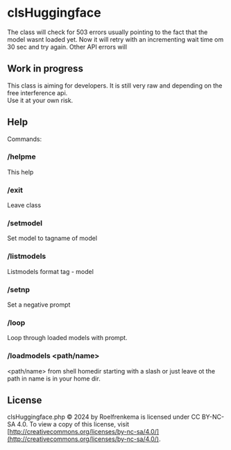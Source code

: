 # clsHuggingface

The class will check for 503 errors usually pointing to the fact that the model wasnt loaded yet.
Now it will retry with an incrementing wait time om 30 sec and try again. Other API errors will  

## Work in progress

This class is aiming for developers. It is still very raw and depending on the free interference api.  
Use it at your own risk.

## Help

Commands:

### /helpme 

This help

### /exit 

Leave class

### /setmodel  <model> 

Set model to tagname of model

### /listmodels  

Listmodels format tag - model

### /setnp 

Set a negative prompt

### /loop <prompt> 

Loop through loaded models with prompt.

### /loadmodels <path/name>

<path/name> from shell homedir starting with a slash or
just leave ot the path in name is in your home dir. 





## License

clsHuggingface.php © 2024 by Roelfrenkema is licensed under CC BY-NC-SA 4.0. To view a copy of this license, visit [http://creativecommons.org/licenses/by-nc-sa/4.0/](http://creativecommons.org/licenses/by-nc-sa/4.0/).
